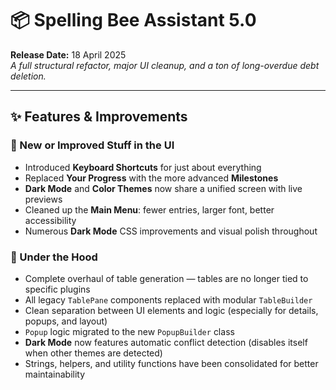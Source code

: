 # 📦 Spelling Bee Assistant 5.0
**Release Date:** 18 April 2025  
*A full structural refactor, major UI cleanup, and a ton of long-overdue debt deletion.*

---

## ✨ Features & Improvements

### 🔹 New or Improved Stuff in the UI
- Introduced **Keyboard Shortcuts** for just about everything
- Replaced **Your Progress** with the more advanced **Milestones**
- **Dark Mode** and **Color Themes** now share a unified screen with live previews
- Cleaned up the **Main Menu**: fewer entries, larger font, better accessibility
- Numerous **Dark Mode** CSS improvements and visual polish throughout

### 🔧 Under the Hood
- Complete overhaul of table generation — tables are no longer tied to specific plugins
- All legacy `TablePane` components replaced with modular `TableBuilder`
- Clean separation between UI elements and logic (especially for details, popups, and layout)
- `Popup` logic migrated to the new `PopupBuilder` class
- **Dark Mode** now features automatic conflict detection (disables itself when other themes are detected)
- Strings, helpers, and utility functions have been consolidated for better maintainability
